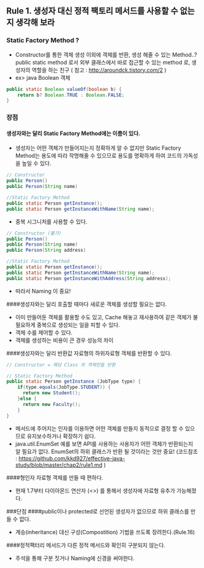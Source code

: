## Rule 1. 생성자 대신 정적 팩토리 메서드를 사용할 수 없는지 생각해 보라

### Static Factory Method ?

 - Constructor를 통한 객체 생성 이외에 객체를 반환, 생성 해줄 수 있는 Method..?
public static method 로서 외부 클래스에서 바로 접근할 수 있는 method 로, 생성자의 역할을 하는 친구 ( 참고 : http://aroundck.tistory.com/2 )
 - ex> java Boolean 객체
```JAVA
public static Boolean valueOf(boolean b) {
	return b? Boolean.TRUE : Boolean.FALSE;
}
```
### 장점
#### 생성자와는 달리 Static Factory Method에는 이름이 있다.
 - 생성자는 어떤 객체가 만들어지는지 정확하게 알 수 없지만 Static Factory Method는 용도에 따라 작명해줄 수 있으므로 용도를 명확하게 하여 코드의 가독성을 높일 수 있다.
```JAVA
// Constructor
public Person()
public Person(String name)

//Static Factory Method
public static Person getInstance();
public static Person getInstanceWithName(String name);
```
 - 중복 시그니처를 사용할 수 있다.

```JAVA
// Constructor (불가)
public Person()
public Person(String name)
public Person(String address)

//Static Factory Method
public static Person getInstance();
public static Person getInstanceWithName(String name);
public static Person getInstanceWithAddress(String address);
```
 - 따라서 Naming 이 중요!

####생성자와는 달리 호출할 때마다 새로운 객체를 생성할 필요는 없다.
- 이미 만들어둔 객체를 활용할 수도 있고, Cache 해놓고 재사용하여 같은 객체가 불필요하게 중복으로 생성되는 일을 피할 수 있다.
- 객체 수를 제어할 수 있다.
- 객체를 생성하는 비용이 큰 경우 성능의 차이

####생성자와는 달리 반환값 자료형의 하위자료형 객체를 반환할 수 있다.
```JAVA
// Constructor = 해당 Class 의 객체만을 반환

// Static Factory Method
public static Person getInstance (JobType type) {
    if(type.equals(JobType.STUDENT)) {
      return new Student();
    }else {
      return new Faculty();
    }
}
```
 - 메서드에 주어지는 인자를 이용하면 어떤 객체를 만들지 동적으로 결정 할 수 있으므로 유지보수하거나 확장하기 쉽다.
 - java.util.EnumSet 예를 보면 API를 사용하는 사용자가 어떤 객체가 반환되는지 알 필요가 없다. EnumSet의 하위 클래스가 반환 될 것이라는 것만 중요! (코드참조 : https://github.com/kkd927/effective-java-study/blob/master/chap2/rule1.md )

####형인자 자료형 객체를 만들 때 편하다.
 - 현재 1.7부터 다이아몬드 연산자 (<>) 를 통해서 생성자에 자료형 유추가 가능해졌다.

###단점
####public이나 protected로 선언된 생성자가 없으므로 하위 클래스를 만들 수 없다.
 - 계승(inheritance) 대신 구성(Compostition) 기법을 쓰도록 장려한다.(Rule.16)

####정적팩터리 메서드가 다른 정적 메서드와 확인히 구분되지 않는다.
 - 주석을 통해 구분 짓거나 Naming에 신경을 써야한다.

